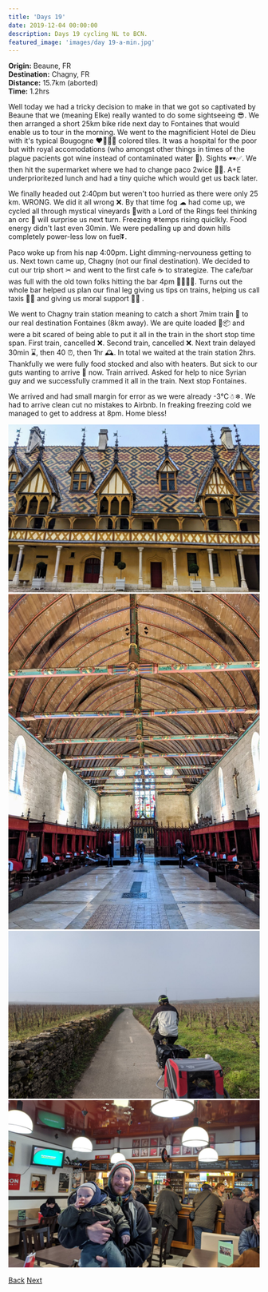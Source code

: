 ```yaml
---
title: 'Days 19'
date: 2019-12-04 00:00:00
description: Days 19 cycling NL to BCN.
featured_image: 'images/day 19-a-min.jpg'
---
```


<b>Origin:</b> Beaune, FR <br>
<b>Destination:</b> Chagny, FR <br>
<b>Distance:</b> 15.7km (aborted) <br>
<b>Time:</b> 1.2hrs <br>

Well today we had a tricky decision to make in that we got so captivated by Beaune that we (meaning Elke) really wanted to do some sightseeing 😎. We then arranged a short 25km bike ride next day to Fontaines that would enable us to tour in the morning. We went to the magnificient Hotel de Dieu with it's typical Bougogne ❤🧡💛💚 colored tiles. It was a hospital for the poor but with royal accomodations (who amongst other things in times of the plague pacients got wine instead of contaminated water 🍷). Sights 🕶✅. We then hit the supermarket where we had to change paco 2wice 🥃💩. A+E underprioritezed lunch and had a tiny quiche which would get us back later.

We finally headed out 2:40pm but weren't too hurried as there were only 25 km. WRONG. We did it all wrong ❌. By that time fog ☁ had come up, we cycled all through mystical vineyards 🍇with a Lord of the Rings feel thinking an orc 👺 will surprise us next turn. Freezing ❄temps rising quiclkly. Food energy didn't last even 30min. We were pedalling up and down hills completely power-less low on fuel⏬.

Paco woke up from his nap 4:00pm. Light dimming-nervouness getting to us. Next town came up, Chagny (not our final destination). We decided to cut our trip short ✂ and went to the first cafe ☕ to strategize. The cafe/bar was full with the old town folks hitting the bar 4pm 🥂🍻🍺🥃. Turns out the whole bar helped us plan our final leg giving us tips on trains, helping us call taxis 🚕📞 and giving us moral support 💪🏻 .

We went to Chagny train station meaning to catch a short 7mim train 🚂 to our real destination Fontaines (8km away). We are quite loaded 🧱📦 and were a bit scared of being able to put it all in the train in the short stop time span. First train, cancelled ❌. Second train, cancelled ❌. Next train delayed 30min ⌛, then 40 ⏰, then 1hr 🕰. In total we waited at the train station 2hrs. Thankfully we were fully food stocked and also with heaters. But sick to our guts wanting to arrive 🤢 now. Train arrived. Asked for help to nice Syrian guy and we successfully crammed it all in the train. Next stop Fontaines.

We arrived and had small margin for error as we were already -3°C☃❄. We had to arrive clean cut no mistakes to Airbnb. In freaking freezing cold we managed to get to address at 8pm. Home bless!

<div class="gallery" data-columns="2">
	<img src="/images/day 19-a-min.jpg">
	<img src="/images/day 19-b-min.jpg">
	<img src="/images/day 19-c-min.jpg">
	<img src="/images/day 19-d-min.jpg">
</div>

<a href="https://allanpcampbell.github.io/blog/day-18" class="button button--large">Back</a>
<a href="https://allanpcampbell.github.io/blog/day-20-21" class="button button--large">Next</a>

